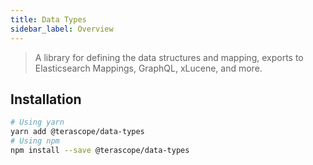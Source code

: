 ```yaml
---
title: Data Types
sidebar_label: Overview
---
```


> A library for defining the data structures and mapping, exports to Elasticsearch Mappings, GraphQL, xLucene, and more.

## Installation

```bash
# Using yarn
yarn add @terascope/data-types
# Using npm
npm install --save @terascope/data-types
```
